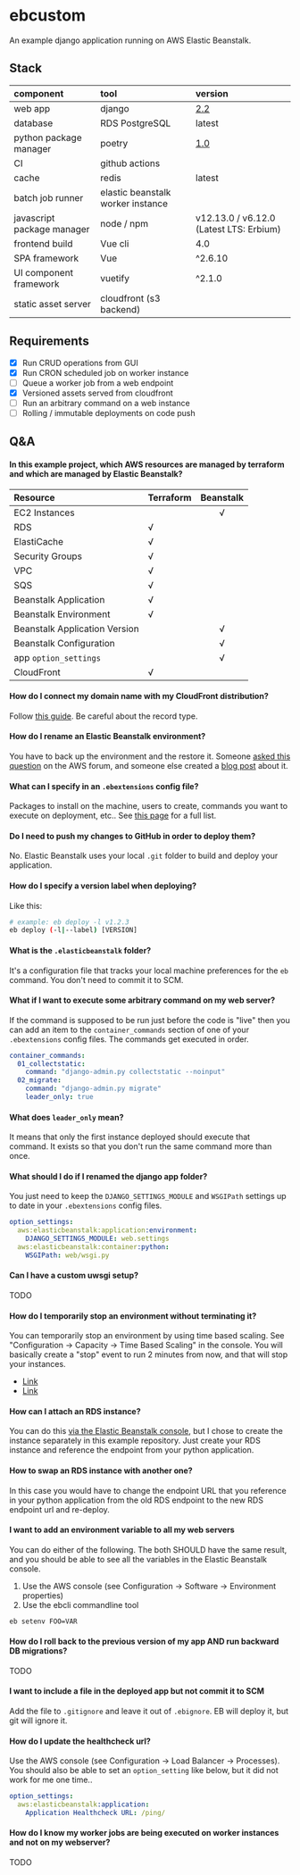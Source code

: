 # ebcustom
An example django application running on AWS Elastic Beanstalk.

## Stack

| component | tool | version |
|:-|:-|:-|
| web app | django | [2.2](https://docs.djangoproject.com/en/2.2/) |
| database | RDS PostgreSQL | latest |
| python package manager | poetry | [1.0](https://github.com/sdispater/poetry/releases) |
| CI | github actions | |
| cache | redis | latest |
| batch job runner | elastic beanstalk worker instance |
| javascript package manager | node / npm | v12.13.0 / v6.12.0 (Latest LTS: Erbium) |
| frontend build | Vue cli | 4.0 |
| SPA framework | Vue | ^2.6.10 |
| UI component framework | vuetify | ^2.1.0 |
| static asset server | cloudfront (s3 backend) | |

## Requirements
- [x] Run CRUD operations from GUI
- [x] Run CRON scheduled job on worker instance
- [ ] Queue a worker job from a web endpoint
- [x] Versioned assets served from cloudfront
- [ ] Run an arbitrary command on a web instance
- [ ] Rolling / immutable deployments on code push

## Q&A

#### In this example project, which AWS resources are managed by terraform and which are managed by Elastic Beanstalk?
| Resource                      | Terraform | Beanstalk |
|:------------------------------|:----------|:---------:|
| EC2 Instances                 |           |     √     |
| RDS                           |     √     |           |
| ElastiCache                   |     √     |           |
| Security Groups               |     √     |           |
| VPC                           |     √     |           |
| SQS                           |     √     |           |
| Beanstalk Application         |     √     |           |
| Beanstalk Environment         |     √     |           |
| Beanstalk Application Version |           |     √     |
| Beanstalk Configuration       |           |     √     |
| app `option_settings`         |           |     √     |
| CloudFront                    |     √     |           |


#### How do I connect my domain name with my CloudFront distribution?
Follow [this guide](https://docs.aws.amazon.com/Route53/latest/DeveloperGuide/routing-to-cloudfront-distribution.html). Be careful about the record type.

#### How do I rename an Elastic Beanstalk environment?
You have to back up the environment and the restore it. Someone [asked this question](https://forums.aws.amazon.com/thread.jspa?threadID=151978) on the AWS forum, and someone else created a [blog post](http://pminkov.github.io/blog/how-to-shut-down-and-restore-an-elastic-beanstalk-environment.html) about it.

#### What can I specify in an `.ebextensions` config file?
Packages to install on the machine, users to create, commands you want to execute on deployment, etc.. See [this page](https://docs.aws.amazon.com/elasticbeanstalk/latest/dg/customize-containers-ec2.html) for a full list.

#### Do I need to push my changes to GitHub in order to deploy them?
No. Elastic Beanstalk uses your local `.git` folder to build and deploy your application.

#### How do I specify a version label when deploying?
Like this:
```bash
# example: eb deploy -l v1.2.3
eb deploy (-l|--label) [VERSION]
```

#### What is the `.elasticbeanstalk` folder?
It's a configuration file that tracks your local machine preferences for the `eb` command. You don't need to commit it to SCM.

#### What if I want to execute some arbitrary command on my web server?
If the command is supposed to be run just before the code is "live" then you can add an item to the `container_commands` section of one of your `.ebextensions` config files. The commands get executed in order.
```yaml
container_commands:
  01_collectstatic:
    command: "django-admin.py collectstatic --noinput"
  02_migrate:
    command: "django-admin.py migrate"
    leader_only: true
```

#### What does `leader_only` mean?
It means that only the first instance deployed should execute that command. It exists so that you don't run the same command more than once.

#### What should I do if I renamed the django app folder?
You just need to keep the `DJANGO_SETTINGS_MODULE` and `WSGIPath` settings up to date in your `.ebextensions` config files.
```yaml
option_settings:
  aws:elasticbeanstalk:application:environment:
    DJANGO_SETTINGS_MODULE: web.settings
  aws:elasticbeanstalk:container:python:
    WSGIPath: web/wsgi.py
```

#### Can I have a custom uwsgi setup?
TODO

#### How do I temporarily stop an environment without terminating it?
You can temporarily stop an environment by using time based scaling. See "Configuration -> Capacity -> Time Based Scaling" in the console. You will basically create a "stop" event to run 2 minutes from now, and that will stop your instances.
- [Link](https://jun711.github.io/aws/how-to-pause-or-stop-elastic-beanstalk-environment-from-running/#:~:text=There%20is%20no%20straightforward%20way,pay%20when%20you%20use%20it.)
- [Link](https://hackernoon.com/how-to-save-on-aws-elastic-beanstalk-ec2-machines-by-putting-them-to-sleep-d8533aeb610a)

#### How can I attach an RDS instance?
You can do this [via the Elastic Beanstalk console](https://docs.aws.amazon.com/elasticbeanstalk/latest/dg/create-deploy-python-rds.html), but I chose to create the instance separately in this example repository. Just create your RDS instance and reference the endpoint from your python application.

#### How to swap an RDS instance with another one?
In this case you would have to change the endpoint URL that you reference in your python application from the old RDS endpoint to the new RDS endpoint url and re-deploy.

#### I want to add an environment variable to all my web servers
You can do either of the following. The both SHOULD have the same result, and you should be able to see all the variables in the Elastic Beanstalk console.
1. Use the AWS console (see Configuration -> Software -> Environment properties)
1. Use the ebcli commandline tool
```sh
eb setenv FOO=VAR
```

#### How do I roll back to the previous version of my app AND run backward DB migrations?
TODO

#### I want to include a file in the deployed app but not commit it to SCM
Add the file to `.gitignore` and leave it out of `.ebignore`. EB will deploy it, but git will ignore it.

#### How do I update the healthcheck url?
Use the AWS console (see Configuration -> Load Balancer -> Processes). You should also be able to set an `option_setting` like below, but it did not work for me one time..
```yaml
option_settings:
  aws:elasticbeanstalk:application:
    Application Healthcheck URL: /ping/
```

#### How do I know my worker jobs are being executed on worker instances and not on my webserver?
TODO
